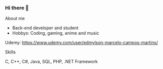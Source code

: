### Hi there 👋


About me

- Back-end developer and student
- Hobbys: Coding, gaming, anime and music

Udemy: https://www.udemy.com/user/edmylson-marcelo-campos-martins/

Skills

C, C++, C#, Java, SQL, PHP, .NET Framework
